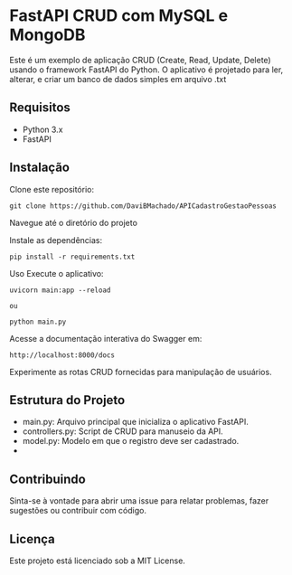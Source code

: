 # FastAPI CRUD com MySQL e MongoDB
Este é um exemplo de aplicação CRUD (Create, Read, Update, Delete) usando o framework FastAPI do Python. O aplicativo é projetado para ler, alterar, e criar um banco de dados simples em arquivo .txt 

## Requisitos
- Python 3.x
- FastAPI

## Instalação
Clone este repositório:
```
git clone https://github.com/DaviBMachado/APICadastroGestaoPessoas
```

Navegue até o diretório do projeto

Instale as dependências:
```
pip install -r requirements.txt
```
Uso
Execute o aplicativo:
```
uvicorn main:app --reload

ou 

python main.py
```
Acesse a documentação interativa do Swagger em:
```
http://localhost:8000/docs
```
Experimente as rotas CRUD fornecidas para manipulação de usuários.
## Estrutura do Projeto
- main.py: Arquivo principal que inicializa o aplicativo FastAPI.
- controllers.py: Script de CRUD para manuseio da API.
- model.py: Modelo em que o registro deve ser cadastrado.
- 
## Contribuindo
Sinta-se à vontade para abrir uma issue para relatar problemas, fazer sugestões ou contribuir com código.

## Licença
Este projeto está licenciado sob a MIT License.

